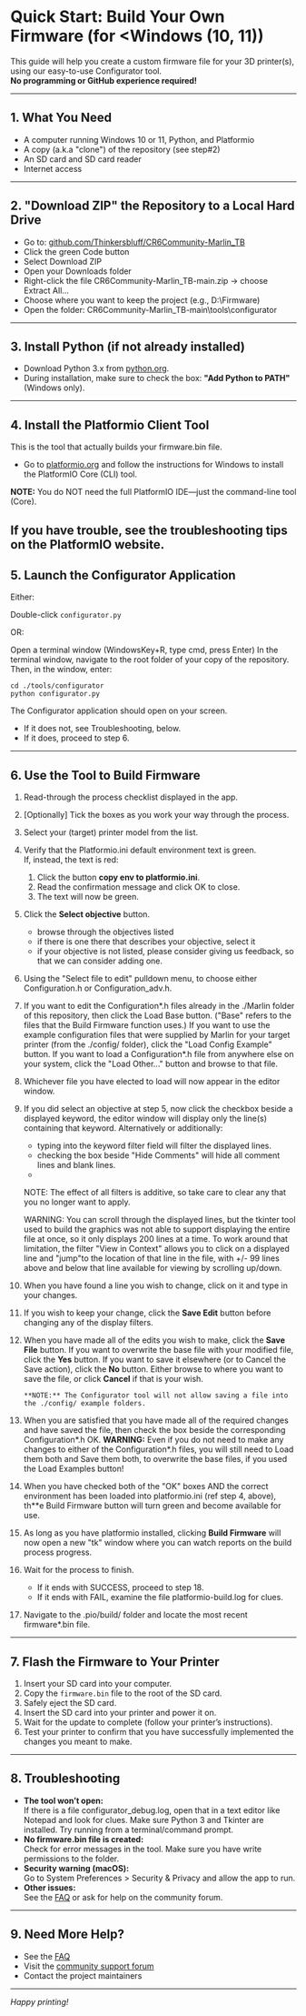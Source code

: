 # Quick Start: Build Your Own Firmware (for <Windows (10, 11))

This guide will help you create a custom firmware file for your 3D printer(s), using our easy-to-use Configurator tool.  
**No programming or GitHub experience required!**

---

## 1. What You Need

- A computer running Windows 10 or 11, Python, and Platformio
- A copy (a.k.a "clone") of the repository (see step#2)
- An SD card and SD card reader
- Internet access

---

## 2. "Download ZIP" the Repository to a Local Hard Drive

- Go to: [github.com/Thinkersbluff/CR6Community-Marlin_TB](https://github.com/Thinkersbluff/CR6Community-Marlin_TB)
- Click the green Code button
- Select Download ZIP
- Open your Downloads folder
- Right-click the file CR6Community-Marlin_TB-main.zip → choose Extract All…
- Choose where you want to keep the project (e.g., D:\Firmware)
- Open the folder: CR6Community-Marlin_TB-main\tools\configurator

---

## 3. Install Python (if not already installed)

- Download Python 3.x from [python.org](https://www.python.org/downloads/).
- During installation, make sure to check the box: **"Add Python to PATH"** (Windows only).

---

## 4. Install the Platformio Client Tool

This is the tool that actually builds your firmware.bin file.

- Go to [platformio.org](https://platformio.org/install/cli) and follow the instructions for Windows to install the PlatformIO Core (CLI) tool.

**NOTE:** You do NOT need the full PlatformIO IDE—just the command-line tool (Core).

If you have trouble, see the troubleshooting tips on the PlatformIO website.
---

## 5. Launch the Configurator Application
Either:

Double-click `configurator.py` 

OR: 

Open a terminal window (WindowsKey+R, type cmd, press Enter)
In the terminal window, navigate to the root folder of your copy of the repository.
Then, in the window, enter:

```
cd ./tools/configurator
python configurator.py
```

The Configurator application should open on your screen.
 - If it does not, see Troubleshooting, below.
 - If it does, proceed to step 6.

---

## 6. Use the Tool to Build Firmware

1. Read-through the process checklist displayed in the app.
2. [Optionally] Tick the boxes as you work your way through the process.
3. Select your (target) printer model from the list.
4. Verify that the Platformio.ini default environment text is green.  
  If, instead, the text is red: 
      1. Click the button **copy env to platformio.ini**. 
      2. Read the confirmation message and click OK to close.
      3. The text will now be green.
5. Click the **Select objective** button.
   - browse through the objectives listed
   - if there is one there that describes your objective, select it
   - if your objective is not listed, please consider giving us feedback, so that we can consider adding one.
6. Using the "Select file to edit" pulldown menu, to choose either Configuration.h or Configuration_adv.h.
7. If you want to edit the Configuration*.h files already in the ./Marlin folder of this repository, then click the Load Base button. ("Base" refers to the files that the Build Firmware function uses.)
   If you want to use the example configuration files that were supplied by Marlin for your target printer (from the ./config/ folder), click the "Load Config Example" button.
   If you want to load a Configuration*.h file from anywhere else on your system, click the "Load Other..." button and browse to that file.
8. Whichever file you have elected to load will now appear in the editor window.
9. If you did select an objective at step 5, now click the checkbox beside a displayed keyword, the editor window will display only the line(s) containing that keyword.
   Alternatively or additionally:
    - typing into the keyword filter field will filter the displayed lines.
    - checking the box beside "Hide Comments" will hide all comment lines and blank lines.
    - 
   NOTE: The effect of all filters is additive, so take care to clear any that you no longer want to apply.  

   WARNING: You can scroll through the displayed lines, but the tkinter tool used to build the graphics was not able to support displaying the entire file at once, so it only displays 200 lines at a time.
   To work around that limitation, the filter "View in Context" allows you to click on a displayed line and "jump"to the location of that line in the file, with +/- 99 lines above and below that line available for viewing by scrolling up/down.
10. When you have found a line you wish to change, click on it and type in your changes.
11. If you wish to keep your change, click the **Save Edit** button before changing any of the display filters.
12. When you have made all of the edits you wish to make, click the **Save File** button.
    If you want to overwrite the base file with your modified file, click the **Yes** button.
    If you want to save it elsewhere (or to Cancel the Save action), click the **No** button.
    Either browse to where you want to save the file, or click **Cancel** if that is your wish.
    ```
    **NOTE:** The Configurator tool will not allow saving a file into the ./config/ example folders.
    ```
13. When you are satisfied that you have made all of the required changes and have saved the file, then check the box beside the corresponding Configuration*.h OK.
**WARNING:** Even if you do not need to make any changes to either of the Configuration*.h files, you will still need to Load them both and Save them both, to overwrite the base files, if you used the Load Examples button!
15. When you have checked both of the "OK" boxes AND the correct environment has been loaded into platformio.ini (ref step 4, above), th**e Build Firmware button will turn green and become available for use.
16. As long as you have platformio installed, clicking **Build Firmware** will now open a new "tk" window where you can watch reports on the build process progress.
17. Wait for the process to finish.
    - If it ends with SUCCESS, proceed to step 18.
    - If it ends with FAIL, examine the file platformio-build.log for clues.
18. Navigate to the .pio/build/<environment name> folder and locate the most recent firmware*.bin file.

---

## 7. Flash the Firmware to Your Printer

1. Insert your SD card into your computer.
2. Copy the `firmware.bin` file to the root of the SD card.
3. Safely eject the SD card.
4. Insert the SD card into your printer and power it on.
5. Wait for the update to complete (follow your printer’s instructions).
6. Test your printer to confirm that you have successfully implemented the changes you meant to make.

---

## 8. Troubleshooting

- **The tool won’t open:**  
  If there is a file configurator_debug.log, open that in a text editor like Notepad and look for clues.
  Make sure Python 3 and Tkinter are installed. Try running from a terminal/command prompt.
- **No firmware.bin file is created:**  
  Check for error messages in the tool. Make sure you have write permissions to the folder.
- **Security warning (macOS):**  
  Go to System Preferences > Security & Privacy and allow the app to run.
- **Other issues:**  
  See the [FAQ](../FAQ.md) or ask for help on the community forum.

---

## 9. Need More Help?

- See the [FAQ](../FAQ.md)
- Visit the [community support forum](https://community.cr6.com)
- Contact the project maintainers

---

*Happy printing!*
